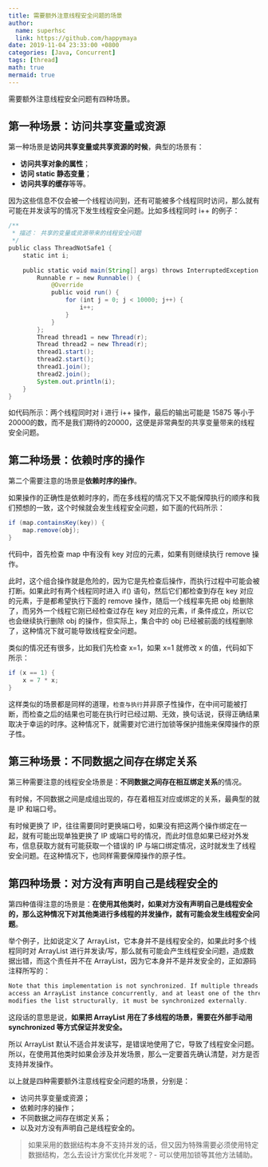 ```yaml
---
title: 需要额外注意线程安全问题的场景
author:
  name: superhsc
  link: https://github.com/happymaya
date: 2019-11-04 23:33:00 +0800
categories: [Java, Concurrent]
tags: [thread]
math: true
mermaid: true
---
```


需要额外注意线程安全问题有四种场景。

## 第一种场景：访问共享变量或资源

第一种场景是**访问共享变量或共享资源的时候**，典型的场景有：
- **访问共享对象的属性**；
- **访问 static 静态变量**；
- **访问共享的缓存**等等。

因为这些信息不仅会被一个线程访问到，还有可能被多个线程同时访问，那么就有可能在并发读写的情况下发生线程安全问题。比如多线程同时 i++ 的例子：

```java
/**
 * 描述： 共享的变量或资源带来的线程安全问题
 */
public class ThreadNotSafe1 {
    static int i;
    
    public static void main(String[] args) throws InterruptedException {
        Runnable r = new Runnable() {
            @Override
            public void run() {
                for (int j = 0; j < 10000; j++) {
                    i++;
                }
            }
        };
        Thread thread1 = new Thread(r);
        Thread thread2 = new Thread(r);
        thread1.start();
        thread2.start();
        thread1.join();
        thread2.join();
        System.out.println(i);
    }
}
```

如代码所示：两个线程同时对 i 进行 i++ 操作，最后的输出可能是 15875 等小于20000的数，而不是我们期待的20000，这便是非常典型的共享变量带来的线程安全问题。

## 第二种场景：依赖时序的操作

第二个需要注意的场景是**依赖时序的操作**。

如果操作的正确性是依赖时序的，而在多线程的情况下又不能保障执行的顺序和我们预想的一致，这个时候就会发生线程安全问题，如下面的代码所示：

```java
if (map.containsKey(key)) {
    map.remove(obj);
}
```

代码中，首先检查 map 中有没有 key 对应的元素，如果有则继续执行 remove 操作。

此时，这个组合操作就是危险的，因为它是先检查后操作，而执行过程中可能会被打断。如果此时有两个线程同时进入 if() 语句，然后它们都检查到存在 key 对应的元素，于是都希望执行下面的 remove 操作，随后一个线程率先把 obj 给删除了，而另外一个线程它刚已经检查过存在 key 对应的元素，if 条件成立，所以它也会继续执行删除 obj 的操作，但实际上，集合中的 obj 已经被前面的线程删除了，这种情况下就可能导致线程安全问题。

类似的情况还有很多，比如我们先检查 x=1，如果 x=1 就修改 x 的值，代码如下所示：

```java
if (x == 1) {
    x = 7 * x;
}
```

这样类似的场景都是同样的道理，`检查与执行`并非原子性操作，在中间可能被打断，而检查之后的结果也可能在执行时已经过期、无效，换句话说，获得正确结果取决于幸运的时序。这种情况下，就需要对它进行加锁等保护措施来保障操作的原子性。



## 第三种场景：不同数据之间存在绑定关系

第三种需要注意的线程安全场景是：**不同数据之间存在相互绑定关系**的情况。

有时候，不同数据之间是成组出现的，存在着相互对应或绑定的关系，最典型的就是 IP 和端口号。

有时候更换了 IP，往往需要同时更换端口号，如果没有把这两个操作绑定在一起，就有可能出现单独更换了 IP 或端口号的情况，而此时信息如果已经对外发布，信息获取方就有可能获取一个错误的 IP 与端口绑定情况，这时就发生了线程安全问题。在这种情况下，也同样需要保障操作的原子性。



## 第四种场景：对方没有声明自己是线程安全的

第四种值得注意的场景是：**在使用其他类时，如果对方没有声明自己是线程安全的，那么这种情况下对其他类进行多线程的并发操作，就有可能会发生线程安全问题**。

举个例子，比如说定义了 ArrayList，它本身并不是线程安全的，如果此时多个线程同时对 ArrayList 进行并发读/写，那么就有可能会产生线程安全问题，造成数据出错，而这个责任并不在 ArrayList，因为它本身并不是并发安全的，正如源码注释所写的：

```java
Note that this implementation is not synchronized. If multiple threads
access an ArrayList instance concurrently, and at least one of the threads
modifies the list structurally, it must be synchronized externally.
```

这段话的意思是说，**如果把 ArrayList 用在了多线程的场景，需要在外部手动用 synchronized 等方式保证并发安全。**

所以 ArrayList 默认不适合并发读写，是错误地使用了它，导致了线程安全问题。所以，在使用其他类时如果会涉及并发场景，那么一定要首先确认清楚，对方是否支持并发操作。

以上就是四种需要额外注意线程安全问题的场景，分别是：
- 访问共享变量或资源；
- 依赖时序的操作；
- 不同数据之间存在绑定关系；
- 以及对方没有声明自己是线程安全的。



> 如果采用的数据结构本身不支持并发的话，但又因为特殊需要必须使用特定数据结构，怎么去设计方案优化并发呢？- 可以使用加锁等其他方法辅助。